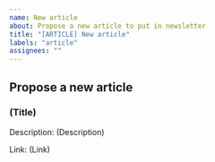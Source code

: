 ```yaml
---
name: New article
about: Propose a new article to put in newsletter
title: "[ARTICLE] New article"
labels: "article"
assignees: ""
---
```


## Propose a new article

<!--- Insert details belonging to the article you want to propose in our newslietter below. -->

### (Title)

Description: (Description)

Link: (Link)